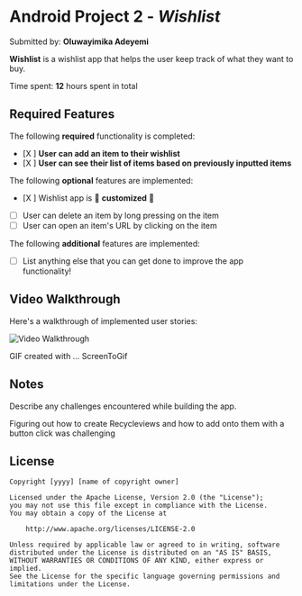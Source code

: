 # Android Project 2 - *Wishlist*

Submitted by: **Oluwayimika Adeyemi**

**Wishlist** is a wishlist app that helps the user keep track of what they want to buy.

Time spent: **12** hours spent in total

## Required Features

The following **required** functionality is completed:

- [X ] **User can add an item to their wishlist**
- [X ] **User can see their list of items based on previously inputted items**

The following **optional** features are implemented:

- [X ] Wishlist app is 🎨 **customized** 🎨
- [ ] User can delete an item by long pressing on the item
- [ ] User can open an item's URL by clicking on the item

The following **additional** features are implemented:

* [ ] List anything else that you can get done to improve the app functionality!

## Video Walkthrough

Here's a walkthrough of implemented user stories:

<img src='https://i.imgur.com/ZsORcfM.gif' title='Video Walkthrough' width='' alt='Video Walkthrough' />

<!-- Replace this with whatever GIF tool you used! -->
GIF created with ... ScreenToGif  
<!-- Recommended tools:
[Kap](https://getkap.co/) for macOS
[ScreenToGif](https://www.screentogif.com/) for Windows
[peek](https://github.com/phw/peek) for Linux. -->

## Notes

Describe any challenges encountered while building the app.

Figuring out how to create Recycleviews and how to add onto them with a button click was challenging
## License

    Copyright [yyyy] [name of copyright owner]

    Licensed under the Apache License, Version 2.0 (the "License");
    you may not use this file except in compliance with the License.
    You may obtain a copy of the License at

        http://www.apache.org/licenses/LICENSE-2.0

    Unless required by applicable law or agreed to in writing, software
    distributed under the License is distributed on an "AS IS" BASIS,
    WITHOUT WARRANTIES OR CONDITIONS OF ANY KIND, either express or implied.
    See the License for the specific language governing permissions and
    limitations under the License.
